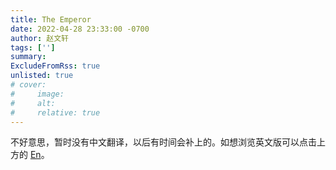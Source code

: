 ```yaml
---
title: The Emperor
date: 2022-04-28 23:33:00 -0700
author: 赵文轩
tags: ['']
summary: 
ExcludeFromRss: true
unlisted: true
# cover:
#     image: 
#     alt: 
#     relative: true
---
```

不好意思，暂时没有中文翻译，以后有时间会补上的。如想浏览英文版可以点击上方的 <ins>En</ins>。